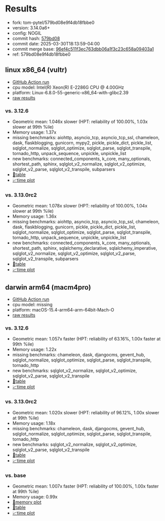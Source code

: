 # Results

- fork: tom-pytel/579bd08e9f4db18fbbe0
- version: 3.14.0a6+
- config: NOGIL
- commit hash: [579bd08](https://github.com/tom%2dpytel/cpython/commit/579bd08)
- commit date: 2025-03-30T18:13:59-04:00
- commit merge base: [96ef4c511f3ec763dbb06a1f3c23c658a09403a1](https://github.com/python/cpython/commit/96ef4c511f3ec763dbb06a1f3c23c658a09403a1)
- ref: 579bd08e9f4db18fbbe0

## linux x86_64 (vultr)

- [GitHub Action run](https://github.com/facebookexperimental/free-threading-benchmarking/actions/runs/14264982634)
- cpu model: Intel(R) Xeon(R) E-2286G CPU @ 4.00GHz
- platform: Linux-6.8.0-55-generic-x86_64-with-glibc2.39
- [raw results](bm-20250330-vultr-x86_64-tom%252dpytel-579bd08e9f4db18fbbe0-3.14.0a6%2B-579bd08.json)

### vs. 3.12.6

- Geometric mean: 1.046x slower (HPT: reliability of 100.00%, 1.03x slower at 99th %ile)
- Memory usage: 1.37x
- missing benchmarks: aiohttp, asyncio_tcp, asyncio_tcp_ssl, chameleon, dask, flaskblogging, gunicorn, mypy2, pickle, pickle_dict, pickle_list, sqlglot_normalize, sqlglot_optimize, sqlglot_parse, sqlglot_transpile, tornado_http, unpack_sequence, unpickle, unpickle_list
- new benchmarks: connected_components, k_core, many_optionals, shortest_path, sphinx, sqlglot_v2_normalize, sqlglot_v2_optimize, sqlglot_v2_parse, sqlglot_v2_transpile, subparsers
- [📄table](bm-20250330-vultr-x86_64-tom%252dpytel-579bd08e9f4db18fbbe0-3.14.0a6%2B-579bd08-vs-3.12.6.md)
- [📈time plot](bm-20250330-vultr-x86_64-tom%252dpytel-579bd08e9f4db18fbbe0-3.14.0a6%2B-579bd08-vs-3.12.6.svg)

### vs. 3.13.0rc2

- Geometric mean: 1.078x slower (HPT: reliability of 100.00%, 1.04x slower at 99th %ile)
- Memory usage: 1.36x
- missing benchmarks: aiohttp, asyncio_tcp, asyncio_tcp_ssl, chameleon, dask, flaskblogging, gunicorn, pickle, pickle_dict, pickle_list, sqlglot_normalize, sqlglot_optimize, sqlglot_parse, sqlglot_transpile, tornado_http, unpack_sequence, unpickle, unpickle_list
- new benchmarks: connected_components, k_core, many_optionals, shortest_path, sphinx, sqlalchemy_declarative, sqlalchemy_imperative, sqlglot_v2_normalize, sqlglot_v2_optimize, sqlglot_v2_parse, sqlglot_v2_transpile, subparsers
- [📄table](bm-20250330-vultr-x86_64-tom%252dpytel-579bd08e9f4db18fbbe0-3.14.0a6%2B-579bd08-vs-3.13.0rc2.md)
- [📈time plot](bm-20250330-vultr-x86_64-tom%252dpytel-579bd08e9f4db18fbbe0-3.14.0a6%2B-579bd08-vs-3.13.0rc2.svg)

## darwin arm64 (macm4pro)

- [GitHub Action run](https://github.com/facebookexperimental/free-threading-benchmarking/actions/runs/14264979175)
- cpu model: missing
- platform: macOS-15.4-arm64-arm-64bit-Mach-O
- [raw results](bm-20250330-macm4pro-arm64-tom%252dpytel-579bd08e9f4db18fbbe0-3.14.0a6%2B-579bd08.json)

### vs. 3.12.6

- Geometric mean: 1.057x faster (HPT: reliability of 63.16%, 1.00x faster at 99th %ile)
- Memory usage: 1.22x
- missing benchmarks: chameleon, dask, djangocms, gevent_hub, sqlglot_normalize, sqlglot_optimize, sqlglot_parse, sqlglot_transpile, tornado_http
- new benchmarks: sqlglot_v2_normalize, sqlglot_v2_optimize, sqlglot_v2_parse, sqlglot_v2_transpile
- [📄table](bm-20250330-macm4pro-arm64-tom%252dpytel-579bd08e9f4db18fbbe0-3.14.0a6%2B-579bd08-vs-3.12.6.md)
- [📈time plot](bm-20250330-macm4pro-arm64-tom%252dpytel-579bd08e9f4db18fbbe0-3.14.0a6%2B-579bd08-vs-3.12.6.svg)

### vs. 3.13.0rc2

- Geometric mean: 1.020x slower (HPT: reliability of 96.12%, 1.00x slower at 99th %ile)
- Memory usage: 1.18x
- missing benchmarks: chameleon, dask, djangocms, gevent_hub, sqlglot_normalize, sqlglot_optimize, sqlglot_parse, sqlglot_transpile, tornado_http
- new benchmarks: sqlglot_v2_normalize, sqlglot_v2_optimize, sqlglot_v2_parse, sqlglot_v2_transpile
- [📄table](bm-20250330-macm4pro-arm64-tom%252dpytel-579bd08e9f4db18fbbe0-3.14.0a6%2B-579bd08-vs-3.13.0rc2.md)
- [📈time plot](bm-20250330-macm4pro-arm64-tom%252dpytel-579bd08e9f4db18fbbe0-3.14.0a6%2B-579bd08-vs-3.13.0rc2.svg)

### vs. base

- Geometric mean: 1.007x faster (HPT: reliability of 100.00%, 1.00x faster at 99th %ile)
- Memory usage: 0.99x
- [🧠memory plot](bm-20250330-macm4pro-arm64-tom%252dpytel-579bd08e9f4db18fbbe0-3.14.0a6%2B-579bd08-vs-base-mem.svg)
- [📄table](bm-20250330-macm4pro-arm64-tom%252dpytel-579bd08e9f4db18fbbe0-3.14.0a6%2B-579bd08-vs-base.md)
- [📈time plot](bm-20250330-macm4pro-arm64-tom%252dpytel-579bd08e9f4db18fbbe0-3.14.0a6%2B-579bd08-vs-base.svg)

